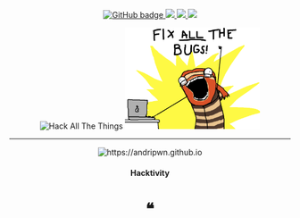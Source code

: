 <p align="center">  
  <a href="https://github.com/duckstroms?tab=followers">
    <img src="https://img.shields.io/github/followers/duckstroms?label=Followers&logo=GitHub&style=for-the-badge" alt="GitHub badge" />
  </a>
  <a href="http://twitter.com/hooksteroid">
    <img src="https://img.shields.io/twitter/follow/hooksteroid?label=Twitter&logo=twitter&style=for-the-badge" />
  </a>  
  <a href="https://discord.gg/K47eCSntqB"> 
    <img src="https://img.shields.io/discord/K47eCSntqB?logo=discord&style=for-the-badge" />
  </a>
  <a href="https://www.youtube.com/channel/UCvxYIozXmylJPPFPlj1-xMg?sub_confirmation=1">
    <img src="https://img.shields.io/youtube/views/UCvxYIozXmylJPPFPlj1-xMg?label=YouTube&logo=YouTube&style=for-the-badge" />
  </a>
</p>

<p align="center">
  <img width="48%" src="https://i.kym-cdn.com/photos/images/original/001/209/715/032.png" alt="Hack All The Things" />
  <img width="48%" src="https://raw.githubusercontent.com/streghstreek/streghstreek/main/fix.png" alt="Fix All The Bugs" />
</p>

---

<p align="center">
  <img src="https://github-readme-streak-stats.herokuapp.com?user=duckstroms&theme=gruvbox_duo" align="center" alt="https://andripwn.github.io"  />
</p>

<h4 align="center">Hacktivity</h4>
<h1 align="center">❝</h1>
